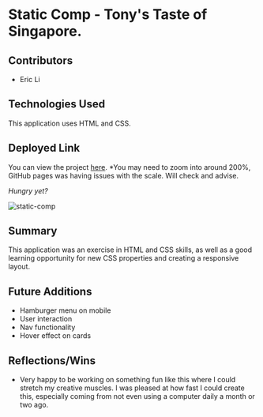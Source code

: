 # Static Comp - Tony's Taste of Singapore.

## Contributors

- Eric Li

## Technologies Used

This application uses HTML and CSS.

## Deployed Link

You can view the project [here](https://ericli1996.github.io/Static-comp/). *You may need to zoom into around 200%, GitHub pages was having issues with the scale. Will check and advise.


_Hungry yet?_

![static-comp](https://user-images.githubusercontent.com/75854628/127102854-9d3770c6-8c6b-4b2c-8866-17d5aa777449.gif)

## Summary

This application was an exercise in HTML and CSS skills, as well as a good learning opportunity for new CSS properties and creating a responsive layout.

## Future Additions

- Hamburger menu on mobile
- User interaction
- Nav functionality
- Hover effect on cards

## Reflections/Wins

- Very happy to be working on something fun like this where I could stretch my creative muscles. I was pleased at how fast I could create this, especially coming from not even using a computer daily a month or two ago.
